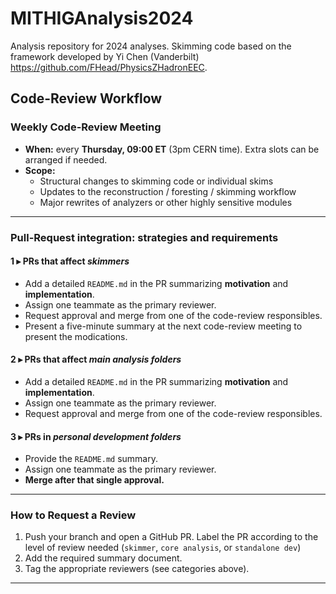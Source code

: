 # MITHIGAnalysis2024

Analysis repository for 2024 analyses. Skimming code based on the framework developed by Yi Chen (Vanderbilt) https://github.com/FHead/PhysicsZHadronEEC.


## Code-Review Workflow

### Weekly Code-Review Meeting
- **When:** every **Thursday, 09:00 ET** (3pm CERN time). Extra slots can be arranged if needed.  
- **Scope:**
  - Structural changes to skimming code or individual skims  
  - Updates to the reconstruction / foresting / skimming workflow  
  - Major rewrites of analyzers or other highly sensitive modules  
---

### Pull-Request integration: strategies and requirements

#### 1 ▸ PRs that affect *skimmers*
- Add a detailed `README.md` in the PR summarizing **motivation** and **implementation**.  
- Assign one teammate as the primary reviewer.  
- Request approval and merge from one of the code-review responsibles.
- Present a five-minute summary at the next code-review meeting to present the modications.

#### 2 ▸ PRs that affect *main analysis folders*
- Add a detailed `README.md` in the PR summarizing **motivation** and **implementation**.  
- Assign one teammate as the primary reviewer.
- Request approval and merge from one of the code-review responsibles.

#### 3 ▸ PRs in *personal development folders*
- Provide the `README.md` summary.  
- Assign one teammate as the primary reviewer.
- **Merge after that single approval.**
---

### How to Request a Review
1. Push your branch and open a GitHub PR. Label the PR according to the level of review needed (`skimmer`, `core analysis`, or `standalone dev`)
2. Add the required summary document.  
3. Tag the appropriate reviewers (see categories above).  
---
